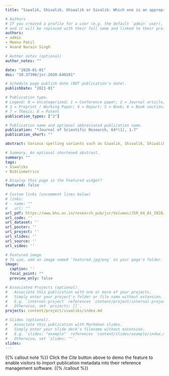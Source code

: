```yaml
---
title: "Siwalik, Shivalik, Shiwalik or Sivalik: Which one is an appropriate term for the foothills of Himalayas?"

# Authors
# If you created a profile for a user (e.g. the default `admin` user), write the username (folder name) here 
# and it will be replaced with their full name and linked to their profile.
authors:
- admin
- Meenu Patil
- Anand Narain Singh

# Author notes (optional)
author_notes: ""

date: "2020-01-01"
doi: "10.37398/jsr.2020.640101"

# Schedule page publish date (NOT publication's date).
publishDate: "2021-01"

# Publication type.
# Legend: 0 = Uncategorized; 1 = Conference paper; 2 = Journal article;
# 3 = Preprint / Working Paper; 4 = Report; 5 = Book; 6 = Book section;
# 7 = Thesis; 8 = Patent
publication_types: ["2"]

# Publication name and optional abbreviated publication name.
publication: "*Journal of Scientific Research, 64*(1), 1-7"
publication_short: ""

abstract: Various spelling variants such as Siwalik, Shivalik, Shiwalik and Sivalik, have been introduced in the literature while referring to foothills of the Himalayas. These spelling variants are creating hindrances to acquiring a complete knowledge about the region. Therefore, the present study has applied bibliometric analysis to resolve the inconsistency about the usage of these terms. Here, we have shown that the term ‘Siwalik’ was most dominant in the available literature. Our analysed results strongly favoured the use of the term ‘Siwalik’ as it is the oldest and most frequently used term in both the major databases Scopus and Web of Science. India is the country that contributes the most to these variations in the spelling and also the articles published in Indian Journals have these variations. Therefore, we strongly recommend the use of the term ‘Siwalik’ while referring to the region. Thus, the present article can serve as a guide to adopt a suitable term for the authors and publishers.

# Summary. An optional shortened abstract.
summary: ""
tags:
- Siwaliks
- Bibliometrics

# Display this page in the Featured widget?
featured: false

# Custom links (uncomment lines below)
# links:
# - name: ""
#   url: ""
url_pdf: https://www.bhu.ac.in/research_pub/jsr/Volumes/JSR_64_01_2020/1.pdf
url_code: ''
url_dataset: ''
url_poster: ''
url_project: ''
url_slides: ''
url_source: ''
url_video: ''

# Featured image
# To use, add an image named `featured.jpg/png` to your page's folder. 
image:
  caption: '' 
  focal_point: ""
  preview_only: false

# Associated Projects (optional).
#   Associate this publication with one or more of your projects.
#   Simply enter your project's folder or file name without extension.
#   E.g. `internal-project` references `content/project/internal-project/index.md`.
#   Otherwise, set `projects: []`.
projects: content/project/siwaliks/index.md

# Slides (optional).
#   Associate this publication with Markdown slides.
#   Simply enter your slide deck's filename without extension.
#   E.g. `slides: "example"` references `content/slides/example/index.md`.
#   Otherwise, set `slides: ""`.
slides:
---
```


{{% callout note %}}
Click the *Cite* button above to demo the feature to enable visitors to import publication metadata into their reference management software.
{{% /callout %}}

